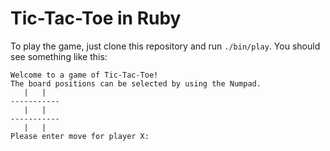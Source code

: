 # Tic-Tac-Toe in Ruby

To play the game, just clone this repository and run `./bin/play`. You should see something like this:

    Welcome to a game of Tic-Tac-Toe!
    The board positions can be selected by using the Numpad.
       |   |
    -----------
       |   |
    -----------
       |   |
    Please enter move for player X:
